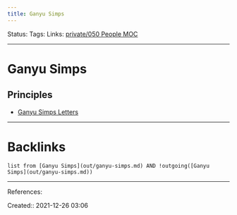 ```yaml
---
title: Ganyu Simps
---
```

Status: 
Tags: 
Links: [private/050 People MOC](None)
___
# Ganyu Simps
## Principles
- [Ganyu Simps Letters](out/ganyu-simps-letters.md)
___
# Backlinks
```dataview
list from [Ganyu Simps](out/ganyu-simps.md) AND !outgoing([Ganyu Simps](out/ganyu-simps.md))
```
___
References:

Created:: 2021-12-26 03:06

